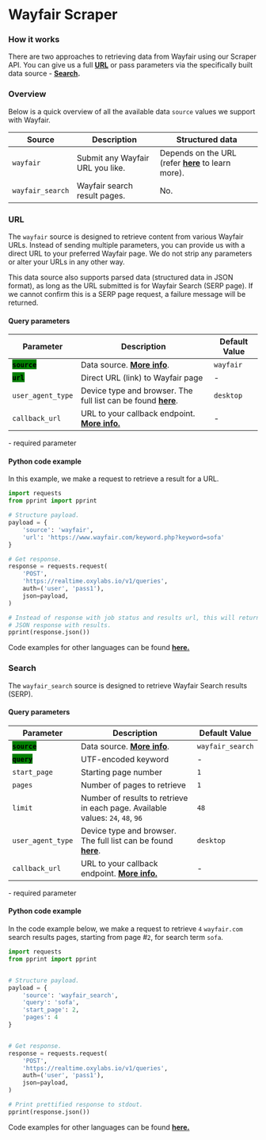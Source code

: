 # Wayfair Scraper

### How it works

There are two approaches to retrieving data from Wayfair using our Scraper API. You can give us a full [**URL**](#url) or pass parameters via the specifically built data source - [**Search**](#search)**.**

### Overview

Below is a quick overview of all the available data `source` values we support with Wayfair.

| Source           | Description                      | Structured data                                                      |
| ---------------- | -------------------------------- | -------------------------------------------------------------------- |
| `wayfair`        | Submit any Wayfair URL you like. | Depends on the URL (refer [**here**](#url) to learn more). |
| `wayfair_search` | Wayfair search result pages.     | No.                                                                  |

### URL

The `wayfair` source is designed to retrieve content from various Wayfair URLs. Instead of sending multiple parameters, you can provide us with a direct URL to your preferred Wayfair page. We do not strip any parameters or alter your URLs in any other way.

This data source also supports parsed data (structured data in JSON format), as long as the URL submitted is for Wayfair Search (SERP page). If we cannot confirm this is a SERP page request, a failure message will be returned.

#### Query parameters

| Parameter                                                 | Description                                                                                                                                    | Default Value |
| --------------------------------------------------------- | ---------------------------------------------------------------------------------------------------------------------------------------------- | ------------- |
| <mark style="background-color:green;">**`source`**</mark> | Data source. [**More info**](https://developers.oxylabs.io/scraper-apis/getting-started/api-reference/global-parameter-values#source).                                              | `wayfair`     |
| <mark style="background-color:green;">**`url`**</mark>    | Direct URL (link) to Wayfair page                                                                                                              | -             |
| `user_agent_type`                                         | Device type and browser. The full list can be found [**here**](https://developers.oxylabs.io/scraper-apis/getting-started/api-reference/global-parameter-values#user_agent_type). | `desktop`     |
| `callback_url`                                            | URL to your callback endpoint. [**More info.**](https://developers.oxylabs.io/scraper-apis/getting-started/api-reference/global-parameter-values#callback_url)                     | -             |

&#x20;   <mark style="background-color:green;"></mark> - required parameter

#### Python code example

In this example, we make a request to retrieve a result for a URL.

```python
import requests
from pprint import pprint

# Structure payload.
payload = {
    'source': 'wayfair',
    'url': 'https://www.wayfair.com/keyword.php?keyword=sofa'
}

# Get response.
response = requests.request(
    'POST',
    'https://realtime.oxylabs.io/v1/queries',
    auth=('user', 'pass1'),
    json=payload,
)

# Instead of response with job status and results url, this will return the
# JSON response with results.
pprint(response.json())
```

Code examples for other languages can be found [**here.**](https://github.com/oxylabs/wayfair-scraper/tree/main/code%20examples)

### Search

The `wayfair_search` source is designed to retrieve Wayfair Search results (SERP).

#### Query parameters

| Parameter                                                 | Description                                                                                                                                    | Default Value    |
| --------------------------------------------------------- | ---------------------------------------------------------------------------------------------------------------------------------------------- | ---------------- |
| <mark style="background-color:green;">**`source`**</mark> | Data source. [**More info**](https://developers.oxylabs.io/scraper-apis/getting-started/api-reference/global-parameter-values#source).                                              | `wayfair_search` |
| <mark style="background-color:green;">**`query`**</mark>  | UTF-encoded keyword                                                                                                                            | -                |
| `start_page`                                              | Starting page number                                                                                                                           | `1`              |
| `pages`                                                   | Number of pages to retrieve                                                                                                                    | `1`              |
| `limit`                                                   | Number of results to retrieve in each page. Available values: `24`, `48`, `96`                                                                 | `48`             |
| `user_agent_type`                                         | Device type and browser. The full list can be found [**here**](https://developers.oxylabs.io/scraper-apis/getting-started/api-reference/global-parameter-values#user_agent_type). | `desktop`        |
| `callback_url`                                            | URL to your callback endpoint. [**More info.**](https://developers.oxylabs.io/scraper-apis/getting-started/api-reference/global-parameter-values#callback_url)                     | -                |

&#x20;   <mark style="background-color:green;"></mark> - required parameter

#### Python code example

In the code example below, we make a request to retrieve `4` `wayfair.com` search results pages, starting from page #`2`, for search term `sofa`.

```python
import requests
from pprint import pprint


# Structure payload.
payload = {
    'source': 'wayfair_search',
    'query': 'sofa',
    'start_page': 2,
    'pages': 4
}


# Get response.
response = requests.request(
    'POST',
    'https://realtime.oxylabs.io/v1/queries',
    auth=('user', 'pass1'),
    json=payload,
)

# Print prettified response to stdout.
pprint(response.json())
```
Code examples for other languages can be found [**here.**](https://github.com/oxylabs/wayfair-scraper/tree/main/code%20examples)
